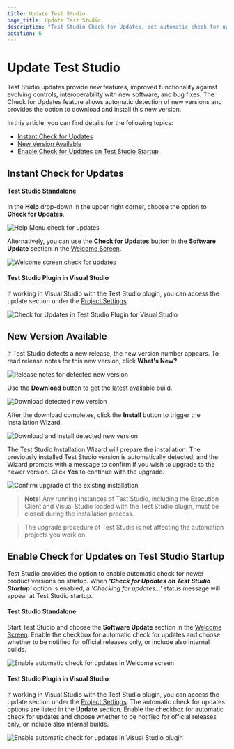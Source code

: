```yaml
---
title: Update Test Studio
page_title: Update Test Studio
description: "Test Studio Check for Updates, set automatic check for updates on Test Studio startup"
position: 6
---
```

# Update Test Studio

Test Studio updates provide new features, improved functionality against evolving controls, interoperability with new software, and bug fixes. The Check for Updates feature allows automatic detection of new versions and provides the option to download and install this new version.

In this article, you can find details for the following topics:

- [Instant Check for Updates](#instant-check-for-updates)
- [New Version Available](#new-version-availabele)
- [Enable Check for Updates on Test Studio Startup](#enable-check-for-updates-on-test-studio-startup)

## Instant Check for Updates

#### Test Studio Standalone

In the **Help** drop-down in the upper right corner, choose the option to **Check for Updates**.

![Help Menu check for updates](/img/general-information/installation/check-for-updates/CheckForUpdatesFull.gif)

Alternatively, you can use the **Check for Updates** button in the **Software Update** section in the <a href="/getting-started/start-a-project/welcome-screen" target="_blank">Welcome Screen</a>.

![Welcome screen check for updates](/img/general-information/installation/check-for-updates/fig2.png)

#### Test Studio Plugin in Visual Studio

If working in Visual Studio with the Test Studio plugin, you can access the update section under the <a href="/features/project-settings/overview" target="_blank">Project Settings</a>.

![Check for Updates in Test Studio Plugin for Visual Studio](/img/general-information/installation/check-for-updates/CheckForUpdatesVisualStudio.gif)

## New Version Available

If Test Studio detects a new release, the new version number appears. To read release notes for this new version, click __What's New?__

![Release notes for detected new version](/img/general-information/installation/check-for-updates/fig3.png)

Use the __Download__ button to get the latest available build.

![Download detected new version](/img/general-information/installation/check-for-updates/fig4.png)

After the download completes, click the __Install__ button to trigger the Installation Wizard.

![Download and install detected new version](/img/general-information/installation/check-for-updates/fig5.png)

The Test Studio Installation Wizard will prepare the installation. The previously installed Test Studio version is automatically detected, and the Wizard prompts with a message to confirm if you wish to upgrade to the newer version. Click __Yes__ to continue with the upgrade.

![Confirm upgrade of the existing installation](/img/general-information/installation/check-for-updates/fig6.png)

> __Note!__ Any running instances of Test Studio, including the Execution Client and Visual Studio loaded with the Test Studio plugin, must be closed during the installation process.

> The upgrade procedure of Test Studio is not affecting the automation projects you work on.

## Enable Check for Updates on Test Studio Startup

Test Studio provides the option to enable automatic check for newer product versions on startup. When ___'Check for Updates on Test Studio Startup'___ option is enabled, a _'Checking for updates...'_ status message will appear at Test Studio startup.

#### Test Studio Standalone

Start Test Studio and choose the __Software Update__ section in the <a href="/getting-started/start-a-project/welcome-screen" target="_blank">Welcome Screen</a>. Enable the checkbox for automatic check for updates and choose whether to be notified for official releases only, or include also internal builds.

![Enable automatic check for updates in Welcome screen](/img/general-information/installation/check-for-updates/fig8.png)

#### Test Studio Plugin in Visual Studio

If working in Visual Studio with the Test Studio plugin, you can access the update section under the <a href="/features/project-settings/overview" target="_blank">Project Settings</a>. The automatic check for updates options are listed in the __Update__ section. Enable the checkbox for automatic check for updates and choose whether to be notified for official releases only, or include also internal builds.

![Enable automatic check for updates in Visual Studio plugin](/img/general-information/installation/check-for-updates/fig7.png)
